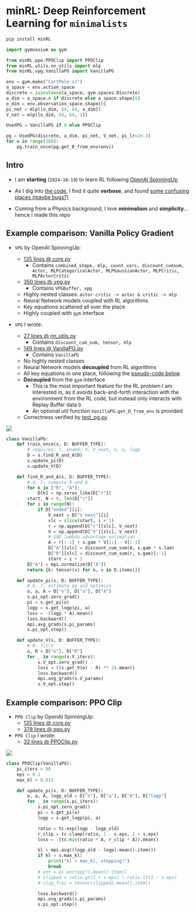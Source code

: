 # minRL: Deep Reinforcement Learning for `minimalists`

```cmd
pip install minRL
```

```py
import gymnasium as gym

from minRL.ppo.PPOClip import PPOClip
from minRL.utils.nn_utils import mlp
from minRL.vpg.VanillaPG import VanillaPG

env = gym.make("CartPole-v1")
a_space = env.action_space
discrete = isinstance(a_space, gym.spaces.Discrete)
a_dim = a_space.n if discrete else a_space.shape[0]
o_dim = env.observation_space.shape[0]
pi_net = mlp([o_dim, 64, 64, a_dim])
V_net = mlp([o_dim, 64, 64, 1])

UsedPG = VanillaPG if 0 else PPOClip

pg = UsedPG(discrete, a_dim, pi_net, V_net, pi_lr=2e-3)
for e in range(100):
    pg.train_once(pg.get_D_from_env(env))

```

## Intro

- I am **starting** (`2024-10-19`) to learn RL following [OpenAI SpinningUp](https://github.com/openai/spinningup)

- As I dig into [the code](https://github.com/openai/spinningup/tree/master/spinup/algos/pytorch/vpg), I find it quite **verbose**, and found [some confusing places (maybe bugs?)](https://github.com/openai/spinningup/issues/424)

- Coming from a Physics background, I love **minimalism** and **simplicity**... hence I made this repo

## Example comparison: Vanilla Policy Gradient

- `VPG` by OpenAI SpinningUp:
    - [135 lines @ core.py](https://github.com/openai/spinningup/blob/master/spinup/algos/pytorch/vpg/core.py)
        - Contains `combined_shape, mlp, count_vars, discount_cumsum, Actor, MLPCategoricalActor, MLPGaussianActor, MLPCritic, MLPActorCritic`
    - [350 lines @ vpg.py](https://github.com/openai/spinningup/blob/master/spinup/algos/pytorch/vpg/vpg.py)
        - Contains `VPGBuffer, vpg`
    - Highly nested classes: `actor-critic -> actor & critic -> mlp`
    - Neural Network models coupled with RL algorithms
    - Key equations scattered all over the place
    - Highly coupled with `gym` interface

- `VPG` I wrote:
    - [27 lines @ nn_utils.py](./src/minRL/utils/nn_utils.py)
        - Contains `discount_cum_sum, tensor, mlp`
    - [149 lines @ VanillaPG.py](./src/minRL/vpg/VanillaPG.py)
        - Contains `VanillaPG`
    - No highly nested classes
    - Neural Network models **decoupled** from RL algorithms
    - All key equations in one place, following the [pseudo-code below](https://spinningup.openai.com/en/latest/algorithms/vpg.html#pseudocode)
    - **Decoupled** from the `gym` interface
        - This is the most important feature for the RL problem I am interested in, as it avoids back-and-forth interaction with the environment from the RL code, but instead only interacts with Replay Buffer data `D`
        - An optional util function `VanillaPG.get_D_from_env` is provided 
    - Correctness verified by [test_pg.py](./src/test_pg.py)

![](https://spinningup.openai.com/en/latest/_images/math/262538f3077a7be8ce89066abbab523575132996.svg)

```py
class VanillaPG:
    def train_once(s, D: BUFFER_TYPE):
        # requires: r, ended, V, V_next, o, a, logp
        D = s.find_R_and_A(D)
        s.update_pi(D)
        s.update_V(D)

    def find_R_and_A(s, D: BUFFER_TYPE):
        # 4, 5: compute R and A
        for k in ["R", "A"]:
            D[k] = np.zeros_like(D["r"])
        start, N = 0, len(D["r"])
        for i in range(N):
            if D["ended"][i]:
                V_next = D["V_next"][i]
                slc = slice(start, i + 1)
                r = np.append(D["r"][slc], V_next)
                V = np.append(D["V"][slc], V_next)
                # GAE-lambda advantage estimation
                A = r[:-1] + s.gam * V[1:] - V[:-1]
                D["A"][slc] = discount_cum_sum(A, s.gam * s.lam)
                D["R"][slc] = discount_cum_sum(r, s.gam)[:-1]
                start = i + 1
        D["A"] = mpi.normalize(D["A"])
        return {k: tensor(v) for k, v in D.items()}

    def update_pi(s, D: BUFFER_TYPE):
        # 6, 7: estimate pg and optimize
        o, a, A = D["o"], D["a"], D["A"]
        s.pi_opt.zero_grad()
        pi = s.get_pi(o)
        logp = s.get_logp(pi, a)
        loss = -(logp * A).mean()
        loss.backward()
        mpi.avg_grads(s.pi_params)
        s.pi_opt.step()

    def update_V(s, D: BUFFER_TYPE):
        # 8: fit V
        o, R = D["o"], D["R"]
        for _ in range(s.V_iters):
            s.V_opt.zero_grad()
            loss = ((s.get_V(o) - R) ** 2).mean()
            loss.backward()
            mpi.avg_grads(s.V_params)
            s.V_opt.step()
```

## Example comparison: PPO Clip

- `PPO Clip` by OpenAI SpinningUp:
    - [135 lines @ core.py](https://github.com/openai/spinningup/blob/master/spinup/algos/pytorch/ppo/core.py)
    - [378 lines @ ppo.py](https://github.com/openai/spinningup/blob/master/spinup/algos/pytorch/ppo/ppo.py)
- `PPO Clip` I wrote:
    - [32 lines @ PPOClip.py](./src/minRL/ppo/PPOClip.py)

![](https://spinningup.openai.com/en/latest/_images/math/e62a8971472597f4b014c2da064f636ffe365ba3.svg)

```py
class PPOClip(VanillaPG):
    pi_iters = 80
    eps = 0.2
    max_kl = 0.015

    def update_pi(s, D: BUFFER_TYPE):
        o, a, A, logp_old = D["o"], D["a"], D["A"], D["logp"]
        for _ in range(s.pi_iters):
            s.pi_opt.zero_grad()
            pi = s.get_pi(o)
            logp = s.get_logp(pi, a)

            ratio = tc.exp(logp - logp_old)
            r_clip = tc.clamp(ratio, 1 - s.eps, 1 + s.eps)
            loss = -(tc.min(ratio * A, r_clip * A)).mean()

            kl = mpi.avg((logp_old - logp).mean().item())
            if kl > s.max_kl:
                print("kl > max_kl, stopping!")
                break
            # ent = pi.entropy().mean().item()
            # clipped = ratio.gt(1 + s.eps) | ratio.lt(1 - s.eps)
            # clip_frac = tensor(clipped).mean().item()

            loss.backward()
            mpi.avg_grads(s.pi_params)
            s.pi_opt.step()
```
